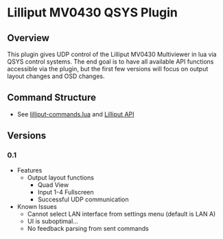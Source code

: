 # Lilliput MV0430 QSYS Plugin
## Overview
This plugin gives UDP control of the Lilliput MV0430 Multiviewer in lua via QSYS control systems. The end goal is to have all available API functions accessible via the plugin, but the first few versions will focus on output layout changes and OSD changes.

## Command Structure
* See [lilliput-commands.lua]("./lilliput-commands.lua") and [Lilliput API]("./lilliput_api.pdf")

## Versions
### 0.1
* Features
  * Output layout functions
    * Quad View
    * Input 1-4 Fullscreen
    * Successful UDP communication
* Known Issues
  * Cannot select LAN interface from settings menu (default is LAN A)
  * UI is suboptimal...
  * No feedback parsing from sent commands
